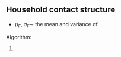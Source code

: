## Household contact structure

- $\mu_F,\ \sigma_F \sim$ the mean and variance of 

Algorithm:

1. 
<!--stackedit_data:
eyJoaXN0b3J5IjpbLTkzMDMyOTQ5NF19
-->